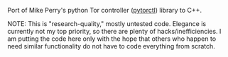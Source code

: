 Port of Mike Perry's python Tor controller ([pytorctl](https://gitweb.torproject.org/pytorctl.git)) library to C++.

NOTE: This is "research-quality," mostly untested code. Elegance is currently not my top priority, so there are plenty of hacks/inefficiencies. I am putting the code here only with the hope that others who happen to need similar functionality do not have to code everything from scratch.